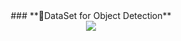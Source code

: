  <div align="center">
 ### **🎯DataSet for Object Detection** 
 </div>

<div align="center">
<img align="center" src="https://user-images.githubusercontent.com/87802556/200938962-6a0f4260-92a5-47d3-b771-9d44ad00c3d1.gif" />
  </div>
  

 
